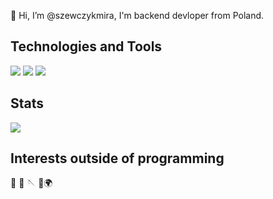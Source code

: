 👋 Hi, I’m @szewczykmira, I'm backend devloper from Poland.

## Technologies and Tools
![](https://img.shields.io/badge/Editor-VSCode-informational?style=flat&logo=visualstudiocode&logoColor=white&color=2bbc8a)
![](https://img.shields.io/badge/Code-Python-informational?style=flat&logo=python&logoColor=white&color=2bbc8a)
![](https://img.shields.io/badge/Code-JavaScript-informational?style=flat&logo=javascript&logoColor=white&color=2bbc8a)

## Stats
[![](https://github-readme-stats.vercel.app/api?username=szewczykmira&theme=tokyonight)](https://github.com/anuraghazra/github-readme-stats)


## Interests outside of programming
🧝 📖 🪡 🥾🌍


<!---
szewczykmira/szewczykmira is a ✨ special ✨ repository because its `README.md` (this file) appears on your GitHub profile.
You can click the Preview link to take a look at your changes.
--->
